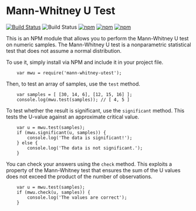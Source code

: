 # Mann-Whitney U Test

[![Build Status](https://travis-ci.org/lukem512/mann-whitney-utest.svg?branch=master)](https://travis-ci.org/lukem512/mann-whitney-utest) ![Build Status](https://david-dm.org/lukem512/mann-whitney-utest.svg)  [![npm](https://img.shields.io/npm/l/mann-whitney-utest.svg)](https://www.npmjs.com/package/mann-whitney-utest) [![npm](https://img.shields.io/npm/v/mann-whitney-utest.svg)](https://www.npmjs.com/package/mann-whitney-utest) [![npm](https://img.shields.io/npm/dm/mann-whitney-utest.svg)](https://www.npmjs.com/package/mann-whitney-utest)

This is an NPM module that allows you to perform the Mann-Whitney U test on numeric samples. The Mann-Whitney U test is a nonparametric statistical test that does not assume a normal distribution.

To use it, simply install via NPM and include it in your project file.

```
	var mwu = require('mann-whitney-utest');
```

Then, to test an array of samples, use the `test` method.

```
	var samples = [ [30, 14, 6], [12, 15, 16] ];
	console.log(mwu.test(samples)); // [ 4, 5 ]
```

To test whether the result is significant, use the `significant` method. This tests the U-value against an approximate critical value.

```
	var u = mwu.test(samples);
	if (mwu.significant(u, samples)) {
		console.log('The data is significant!');
	} else {
		console.log('The data is not significant.');
	}
```

You can check your answers using the `check` method. This exploits a property of the Mann-Whitney test that ensures the sum of the U values does not exceed the product of the number of observations.


```
	var u = mwu.test(samples);
	if (mwu.check(u, samples)) {
		console.log('The values are correct');
	}
```
